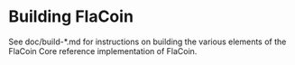 Building FlaCoin
================

See doc/build-*.md for instructions on building the various
elements of the FlaCoin Core reference implementation of FlaCoin.
